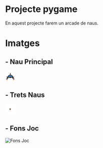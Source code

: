 # Projecte pygame

En aquest projecte farem un arcade de naus. 

# Imatges 

## - Nau Principal
![Nau Principal](NauJoc.png)

## - Trets Naus 
![Tret Nau](Disparos.png)

## - Fons Joc
![Fons Joc](FonsJoc.ppng)
